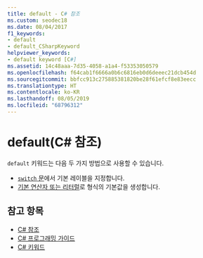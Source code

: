 ```yaml
---
title: default - C# 참조
ms.custom: seodec18
ms.date: 08/04/2017
f1_keywords:
- default
- default_CSharpKeyword
helpviewer_keywords:
- default keyword [C#]
ms.assetid: 14c48aaa-7d35-4058-a1a4-f53353050579
ms.openlocfilehash: f64cab1f6666a0b6c6816eb0d6deeec21dcb454d
ms.sourcegitcommit: bbfcc913c275885381820be28f61efcf8e83eecc
ms.translationtype: HT
ms.contentlocale: ko-KR
ms.lasthandoff: 08/05/2019
ms.locfileid: "68796312"
---
```

# <a name="default-c-reference"></a>default(C# 참조)

`default` 키워드는 다음 두 가지 방법으로 사용할 수 있습니다.

- [`switch` 문](switch.md)에서 기본 레이블을 지정합니다.
- [기본 연산자 또는 리터럴](../operators/default.md)로 형식의 기본값을 생성합니다.

## <a name="see-also"></a>참고 항목

- [C# 참조](../index.md)
- [C# 프로그래밍 가이드](../../programming-guide/index.md)
- [C# 키워드](index.md)
